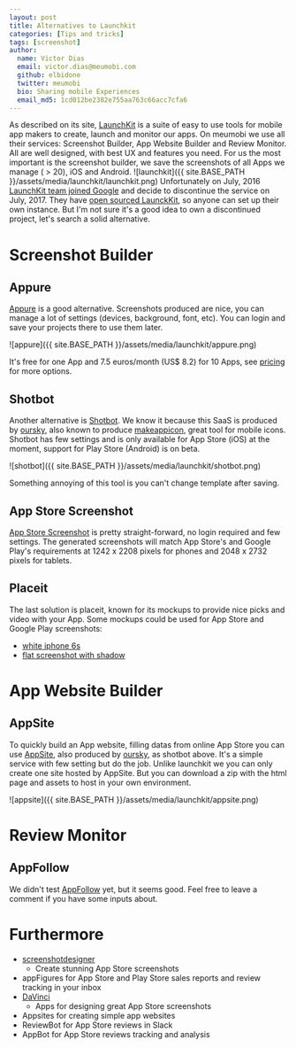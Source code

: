 ```yaml
---
layout: post
title: Alternatives to Launchkit
categories: [Tips and tricks]
tags: [screenshot]
author:
  name: Victor Dias
  email: victor.dias@meumobi.com
  github: elbidone
  twitter: meumobi
  bio: Sharing mobile Experiences
  email_md5: 1cd012be2382e755aa763c66acc7cfa6
---
```

As described on its site, [LaunchKit](https://launchkit.io/) is a suite of easy to use tools for mobile app makers to create, launch and monitor our apps. On meumobi we use all their services: Screenshot Builder, App Website Builder and Review Monitor. 
All are well designed, with best UX and features you need. For us the most important is the screenshot builder, we save the screenshots of all Apps we manage ( > 20), iOS and Android.
![launchkit]({{ site.BASE_PATH }}/assets/media/launchkit/launchkit.png)
Unfortunately on July, 2016 [LaunchKit team joined Google](https://library.launchkit.io/launchkit-joins-google-7e6108a706ab) and decide to discontinue the service on July, 2017. They have [open sourced LaunckKit](https://github.com/launchkit/launchkit), so anyone can set up their own instance. But I'm not sure it's a good idea to own a discontinued project, let's search a solid alternative.

# Screenshot Builder

## Appure
[Appure](https://appure.io/) is a good alternative. Screenshots produced are nice, you can manage a lot of settings (devices, background, font, etc).
You can login and save your projects there to use them later. 

![appure]({{ site.BASE_PATH }}/assets/media/launchkit/appure.png)

It's free for one App and 7.5 euros/month (US$ 8.2) for 10 Apps, see [pricing](https://appure.io/#PRICING) for more options.

## Shotbot
Another alternative is [Shotbot](https://app.shotbot.io/). We know it because this SaaS is produced by [oursky](https://oursky.com/), also known to produce [makeappicon](https://makeappicon.com/), great tool for mobile icons. 
Shotbot has few settings and is only available for App Store (iOS) at the moment, support for Play Store (Android) is on beta.

![shotbot]({{ site.BASE_PATH }}/assets/media/launchkit/shotbot.png)

Something annoying of this tool is you can't change template after saving.

## App Store Screenshot
[App Store Screenshot](https://www.appstorescreenshot.com) is pretty straight-forward, no login required and few settings.
The generated screenshots will match App Store's and Google Play's requirements at 1242 x 2208 pixels for phones and 2048 x 2732 pixels for tablets.

## Placeit
The last solution is placeit, known for its mockups to provide nice picks and video with your App. Some mockups could be used for App Store and Google Play screenshots:

- [white iphone 6s](https://placeit.net/stages/white-iphone-6s-plus-portrait-cut-ios-screenshot-generator)
- [flat screenshot with shadow](https://placeit.net/stages/flat-screenshot-os-builder-emitting-shadow-app-smartphone)
# App Website Builder

## AppSite

To quickly build an App website, filling datas from online App Store you can use [AppSite](https://appsite.skygear.io/), also produced by [oursky](https://oursky.com/), as shotbot above. It's a simple service with few setting but do the job. 
Unlike launchkit we you can only create one site hosted by AppSite. But you can download a zip with the html page and assets to host in your own environment.

![appsite]({{ site.BASE_PATH }}/assets/media/launchkit/appsite.png)

# Review Monitor

## AppFollow
We didn't test [AppFollow](https://appfollow.io/) yet, but it seems good. Feel free to leave a comment if you have some inputs about.

# Furthermore
- [screenshotdesigner](https://screenshotdesigner.com)
  - Create stunning App Store screenshots
- appFigures for App Store and Play Store sales reports and review tracking in your inbox
- [DaVinci](https://www.davinciapps.com/)
  - Apps for designing great App Store screenshots
- Appsites for creating simple app websites
- ReviewBot for App Store reviews in Slack
- AppBot for App Store reviews tracking and analysis